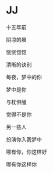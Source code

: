    

# JJ

十五年前

阴凉的晨

  

恍恍惚惚

清晰的诀别

  

每夜，梦中的你

梦中是你

  

与枕俱醒

觉得不是你

  

另一些人

扮演你入我梦中

  

哪有你，你这样好

哪有你这样你